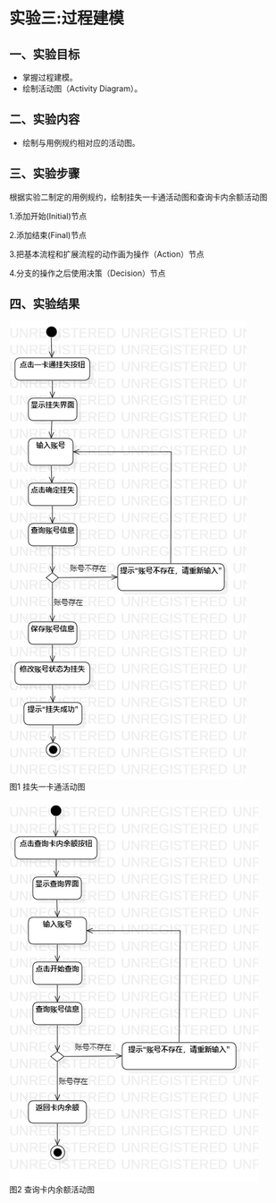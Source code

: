 # 实验三:过程建模

## 一、实验目标
- 掌握过程建模。
- 绘制活动图（Activity Diagram）。

## 二、实验内容
- 绘制与用例规约相对应的活动图。

## 三、实验步骤
根据实验二制定的用例规约，绘制挂失一卡通活动图和查询卡内余额活动图

  1.添加开始(Initial)节点
  
  2.添加结束(Final)节点
  
  3.把基本流程和扩展流程的动作画为操作（Action）节点
  
  4.分支的操作之后使用决策（Decision）节点
  
## 四、实验结果
![挂失一卡通活动图](./挂失一卡通活动图.jpg)  
图1 挂失一卡通活动图

![查询卡内余额活动图](./查询卡内余额活动图.jpg)  
图2 查询卡内余额活动图
